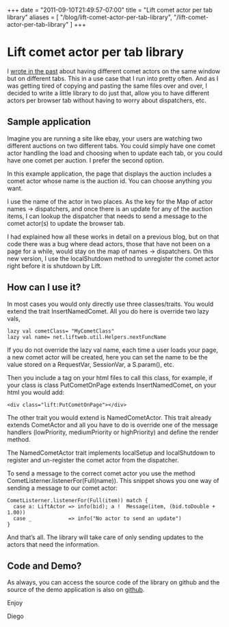 +++
date = "2011-09-10T21:49:57-07:00"
title = "Lift comet actor per tab library"
aliases = [
	"/blog/lift-comet-actor-per-tab-library",
	"/lift-comet-actor-per-tab-library"
]
+++

[title=]: /
[category: Lift]: /
[date: 2011/09/10]: /
[tags: {actor, comet, jvm, lift, liftweb, scala}]: /


# Lift comet actor per tab library

I [wrote in the past](/blog/lift-comet-and-a-rest-api) about having different comet actors on the same window but on different tabs. This in a use case that I run into pretty often. And as I was getting tired of copying and pasting the same files over and over, I decided to write a little library to do just that, allow you to have different actors per browser tab without having to worry about dispatchers, etc.

## Sample application

Imagine you are running a site like ebay, your users are watching two different auctions on two different tabs. You could simply have one comet actor handling the load and choosing when to update each tab, or you could have one comet per auction. I prefer the second option.

In this example application, the page that displays the auction includes a comet actor whose name is the auction id. You can choose anything you want.

I use the name of the actor in two places. As the key for the Map of actor names -> dispatchers, and once there is an update for any of the auction items, I can lookup the dispatcher that needs to send a message to the comet actor(s) to update the browser tab.

I had explained how all these works in detail on a previous blog, but on that code there was a bug where dead actors, those that have not been on a page for a while, would stay on the map of names -> dispatchers. On this new version, I use the localShutdown method to unregister the comet actor right before it is shutdown by Lift.

## How can I use it?

In most cases you would only directly use three classes/traits. You would extend the trait InsertNamedComet. All you do here is override two lazy vals,

```
lazy val cometClass= "MyCometClass"
lazy val name= net.liftweb.util.Helpers.nextFuncName
```

If you do not override the lazy val name, each time a user loads your page, a new comet actor will be created, here you can set the name to be the value stored on a RequestVar, SessionVar, a S.param(), etc.

Then you include a tag on your html files to call this class, for example, if your class is class PutCometOnPage extends InsertNamedComet, on your html you would add:

```
<div class="lift:PutCometOnPage"></div>
```

The other trait you would extend is NamedCometActor. This trait already extends CometActor and all you have to do is override one of the message handlers (lowPriority, mediumPriority or highPriority) and define the render method.

The NamedCometActor trait implements localSetup and localShutdown to register and un-register the comet actor from the dispatcher.

To send a message to the correct comet actor you use the method CometListerner.listenerFor(Full(name)). This snippet shows you one way of sending a message to our comet actor:

```
CometListerner.listenerFor(Full(item)) match {
  case a: LiftActor => info(bid); a !  Message(item, (bid.toDouble + 1.00))
  case _            => info("No actor to send an update")
}
```

And that’s all. The library will take care of only sending updates to the actors that need the information.

## Code and Demo?

As always, you can access the source code of the library on github and the source of the demo application is also on [github](https://github.com/fmpwizard/lift_auction).

Enjoy

  Diego
